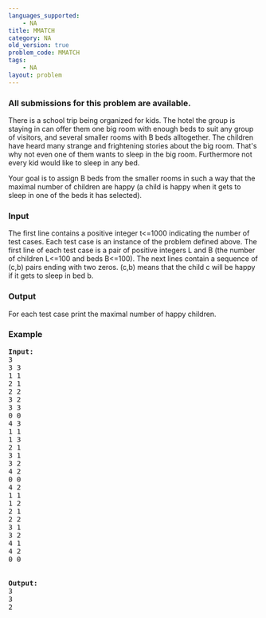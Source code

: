 ```yaml
---
languages_supported:
    - NA
title: MMATCH
category: NA
old_version: true
problem_code: MMATCH
tags:
    - NA
layout: problem
---
```

###  All submissions for this problem are available. 

There is a school trip being organized for kids. The hotel the group is staying in can offer them one big room with enough beds to suit any group of visitors, and several smaller rooms with B beds alltogether. The children have heard many strange and frightening stories about the big room. That's why not even one of them wants to sleep in the big room. Furthermore not every kid would like to sleep in any bed. 

Your goal is to assign B beds from the smaller rooms in such a way that the maximal number of children are happy (a child is happy when it gets to sleep in one of the beds it has selected).

### Input

The first line contains a positive integer t<=1000 indicating the number of test cases. Each test case is an instance of the problem defined above. The first line of each test case is a pair of positive integers L and B (the number of children L<=100 and beds B<=100). The next lines contain a sequence of (c,b) pairs ending with two zeros. (c,b) means that the child c will be happy if it gets to sleep in bed b.

### Output

For each test case print the maximal number of happy children.

### Example

<pre>
<b>Input:</b>
3
3 3
1 1
2 1
2 2
3 2
3 3
0 0
4 3
1 1
1 3
2 1
3 1
3 2
4 2
0 0
4 2
1 1
1 2
2 1
2 2
3 1
3 2
4 1
4 2
0 0


<b>Output:</b>
3
3
2

</pre>